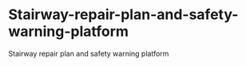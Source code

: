 # Stairway-repair-plan-and-safety-warning-platform
Stairway repair plan and safety warning platform
